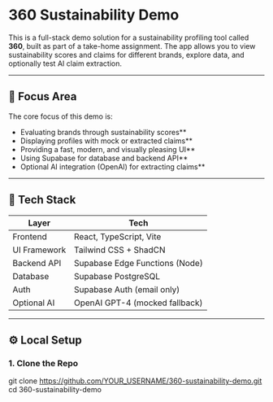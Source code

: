 # 360 Sustainability Demo

This is a full-stack demo solution for a sustainability profiling tool called **360**, built as part of a take-home assignment. The app allows you to view sustainability scores and claims for different brands, explore data, and optionally test AI claim extraction.

---

## 🧠 Focus Area

The core focus of this demo is:

- Evaluating brands through sustainability scores**
- Displaying profiles with mock or extracted claims**
- Providing a fast, modern, and visually pleasing UI**
- Using Supabase for database and backend API**
- Optional AI integration (OpenAI) for extracting claims**

---

## 🧱 Tech Stack

| Layer        | Tech                          |
|--------------|-------------------------------|
| Frontend     | React, TypeScript, Vite       |
| UI Framework | Tailwind CSS + ShadCN         |
| Backend API  | Supabase Edge Functions (Node)|
| Database     | Supabase PostgreSQL           |
| Auth         | Supabase Auth (email only)    |
| Optional AI  | OpenAI GPT-4 (mocked fallback)|

---

## ⚙️ Local Setup

### 1. Clone the Repo

git clone https://github.com/YOUR_USERNAME/360-sustainability-demo.git
cd 360-sustainability-demo